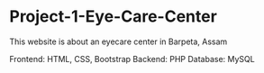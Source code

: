 # Project-1-Eye-Care-Center
This website is about an eyecare center in Barpeta, Assam

Frontend: HTML, CSS, Bootstrap
Backend: PHP
Database: MySQL
